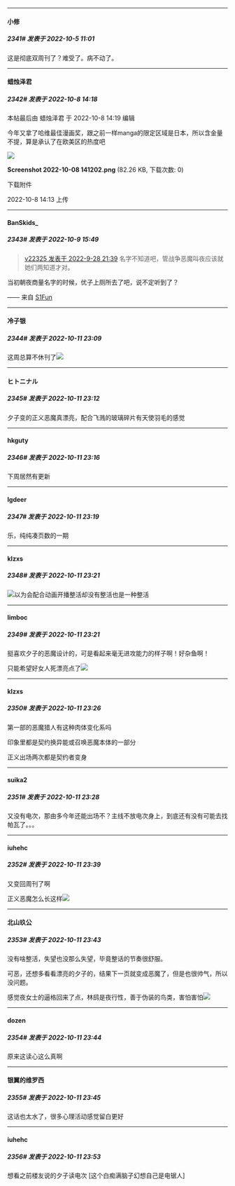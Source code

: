 

*****

####  小修  
##### 2341#       发表于 2022-10-5 11:01

这是彻底双周刊了？难受了。病不动了。

*****

####  蜡烛泽君  
##### 2342#       发表于 2022-10-8 14:18

 本帖最后由 蜡烛泽君 于 2022-10-8 14:19 编辑 

今年又拿了哈维最佳漫画奖，跟之前一样manga的限定区域是日本，所以含金量不提，算是承认了在欧美区的热度吧

<img src="https://img.saraba1st.com/forum/202210/08/141351fnmmk0dskgdro0hg.png" referrerpolicy="no-referrer">

<strong>Screenshot 2022-10-08 141202.png</strong> (82.26 KB, 下载次数: 0)

下载附件

2022-10-8 14:13 上传



*****

####  BanSkids_  
##### 2343#       发表于 2022-10-9 15:49

<blockquote><a href="httphttps://bbs.saraba1st.com/2b/forum.php?mod=redirect&amp;goto=findpost&amp;pid=57688966&amp;ptid=2043244" target="_blank">v22325 发表于 2022-9-28 21:39</a>
名字不知道吧，管战争恶魔叫夜应该就她们两知道才对。</blockquote>
当初朝夜商量名字的时候，优子上厕所去了吧，说不定听到了？

—— 来自 [S1Fun](https://s1fun.koalcat.com)



*****

####  冷子银  
##### 2344#       发表于 2022-10-11 23:09

这周总算不休刊了<img src="https://static.saraba1st.com/image/smiley/face2017/067.png" referrerpolicy="no-referrer">



*****

####  ヒトニナル  
##### 2345#       发表于 2022-10-11 23:12

夕子变的正义恶魔真漂亮，配合飞溅的玻璃碎片有天使羽毛的感觉

*****

####  hkguty  
##### 2346#       发表于 2022-10-11 23:16

下周居然有更新

*****

####  lgdeer  
##### 2347#       发表于 2022-10-11 23:19

乐，纯纯凑页数的一期

*****

####  klzxs  
##### 2348#       发表于 2022-10-11 23:21

<img src="https://static.saraba1st.com/image/smiley/face2017/037.png" referrerpolicy="no-referrer">以为会配合动画开播整活却没有整活也是一种整活

*****

####  limboc  
##### 2349#       发表于 2022-10-11 23:21

挺喜欢夕子的恶魔设计的，可是看起来毫无进攻能力的样子啊！好杂鱼啊！

只能希望好女人死漂亮点了<img src="https://static.saraba1st.com/image/smiley/face2017/001.png" referrerpolicy="no-referrer">



*****

####  klzxs  
##### 2350#       发表于 2022-10-11 23:26

第一部的恶魔猎人有这种肉体变化系吗

印象里都是契约换异能或召唤恶魔本体的一部分

正义出场两次都是契约者变身

*****

####  suika2  
##### 2351#       发表于 2022-10-11 23:28

又没有电次，那由多今年还能出场不？主线不放电次身上，到底还有没有可能去找帕瓦了。。。



*****

####  iuhehc  
##### 2352#       发表于 2022-10-11 23:39

又变回周刊了啊

正义恶魔怎么长这样<img src="https://static.saraba1st.com/image/smiley/face2017/067.png" referrerpolicy="no-referrer">



*****

####  北山玖公  
##### 2353#       发表于 2022-10-11 23:43

没有啥整活，失望也没那么失望，毕竟整话的节奏很舒服。

可恶，还想多看看漂亮的夕子的，结果下一页就变成恶魔了，但是也很帅气，所以没问题。

感觉夜女士的逼格回来了点，林鸱是夜行性，善于伪装的鸟类，害怕害怕<img src="https://static.saraba1st.com/image/smiley/face2017/022.png" referrerpolicy="no-referrer">

*****

####  dozen  
##### 2354#       发表于 2022-10-11 23:44

原来这读心这么真啊

*****

####  银翼的维罗西  
##### 2355#       发表于 2022-10-11 23:45

这话也太水了，很多心理活动感觉留白更好



*****

####  iuhehc  
##### 2356#       发表于 2022-10-11 23:53

想看之前楼友说的夕子读电次 [这个白痴满脑子幻想自己是电锯人]

